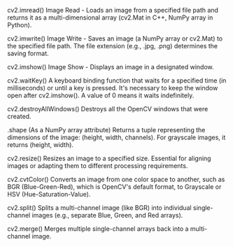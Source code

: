 cv2.imread()	Image Read - Loads an image from a specified file path and returns it as a multi-dimensional array (cv2.Mat in C++, NumPy array in Python).

cv2.imwrite()	Image Write - Saves an image (a NumPy array or cv2.Mat) to the specified file path. The file extension (e.g., .jpg, .png) determines the saving format.

cv2.imshow()	Image Show - Displays an image in a designated window.

cv2.waitKey()	A keyboard binding function that waits for a specified time (in milliseconds) or until a key is pressed. It's necessary to keep the window open after cv2.imshow(). A value of 0 means it waits indefinitely.

cv2.destroyAllWindows()	Destroys all the OpenCV windows that were created.

.shape	(As a NumPy array attribute) Returns a tuple representing the dimensions of the image: (height, width, channels). For grayscale images, it returns (height, width).

cv2.resize()	Resizes an image to a specified size. Essential for aligning images or adapting them to different processing requirements.

cv2.cvtColor()	Converts an image from one color space to another, such as BGR (Blue-Green-Red), which is OpenCV's default format, to Grayscale or HSV (Hue-Saturation-Value).

cv2.split()	Splits a multi-channel image (like BGR) into individual single-channel images (e.g., separate Blue, Green, and Red arrays).

cv2.merge()	Merges multiple single-channel arrays back into a multi-channel image.